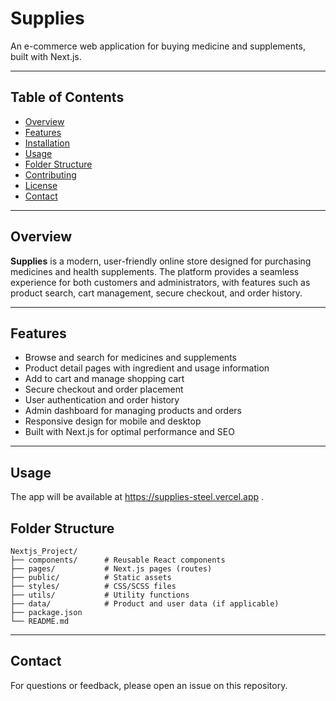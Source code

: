 # Supplies

An e-commerce web application for buying medicine and supplements, built with Next.js.

---

## Table of Contents

- [Overview](#overview)
- [Features](#features)
- [Installation](#installation)
- [Usage](#usage)
- [Folder Structure](#folder-structure)
- [Contributing](#contributing)
- [License](#license)
- [Contact](#contact)

---

## Overview

**Supplies** is a modern, user-friendly online store designed for purchasing medicines and health supplements. The platform provides a seamless experience for both customers and administrators, with features such as product search, cart management, secure checkout, and order history.

---

## Features

- Browse and search for medicines and supplements
- Product detail pages with ingredient and usage information
- Add to cart and manage shopping cart
- Secure checkout and order placement
- User authentication and order history
- Admin dashboard for managing products and orders
- Responsive design for mobile and desktop
- Built with Next.js for optimal performance and SEO

---


## Usage
The app will be available at https://supplies-steel.vercel.app .


## Folder Structure

```
Nextjs_Project/
├── components/      # Reusable React components
├── pages/           # Next.js pages (routes)
├── public/          # Static assets
├── styles/          # CSS/SCSS files
├── utils/           # Utility functions
├── data/            # Product and user data (if applicable)
├── package.json
└── README.md
```

---


## Contact

For questions or feedback, please open an issue on this repository.
